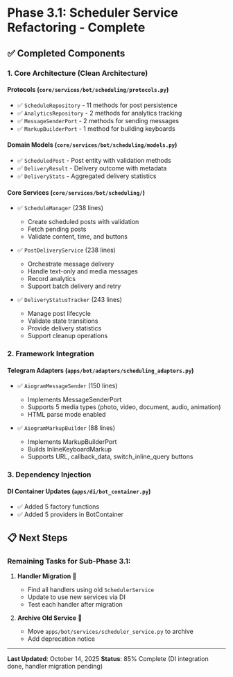 # Phase 3.1: Scheduler Service Refactoring - Complete

## ✅ Completed Components

### 1. Core Architecture (Clean Architecture)

#### **Protocols** (`core/services/bot/scheduling/protocols.py`)
- ✅ `ScheduleRepository` - 11 methods for post persistence
- ✅ `AnalyticsRepository` - 2 methods for analytics tracking
- ✅ `MessageSenderPort` - 2 methods for sending messages
- ✅ `MarkupBuilderPort` - 1 method for building keyboards

#### **Domain Models** (`core/services/bot/scheduling/models.py`)
- ✅ `ScheduledPost` - Post entity with validation methods
- ✅ `DeliveryResult` - Delivery outcome with metadata
- ✅ `DeliveryStats` - Aggregated delivery statistics

#### **Core Services** (`core/services/bot/scheduling/`)
- ✅ `ScheduleManager` (238 lines)
  - Create scheduled posts with validation
  - Fetch pending posts
  - Validate content, time, and buttons

- ✅ `PostDeliveryService` (238 lines)
  - Orchestrate message delivery
  - Handle text-only and media messages
  - Record analytics
  - Support batch delivery and retry

- ✅ `DeliveryStatusTracker` (243 lines)
  - Manage post lifecycle
  - Validate state transitions
  - Provide delivery statistics
  - Support cleanup operations

### 2. Framework Integration

#### **Telegram Adapters** (`apps/bot/adapters/scheduling_adapters.py`)
- ✅ `AiogramMessageSender` (150 lines)
  - Implements MessageSenderPort
  - Supports 5 media types (photo, video, document, audio, animation)
  - HTML parse mode enabled

- ✅ `AiogramMarkupBuilder` (88 lines)
  - Implements MarkupBuilderPort
  - Builds InlineKeyboardMarkup
  - Supports URL, callback_data, switch_inline_query buttons

### 3. Dependency Injection

#### **DI Container Updates** (`apps/di/bot_container.py`)
- ✅ Added 5 factory functions
- ✅ Added 5 providers in BotContainer

## 📋 Next Steps

### Remaining Tasks for Sub-Phase 3.1:

1. **Handler Migration** 🔴
   - Find all handlers using old `SchedulerService`
   - Update to use new services via DI
   - Test each handler after migration

2. **Archive Old Service** 🔴
   - Move `apps/bot/services/scheduler_service.py` to archive
   - Add deprecation notice

---

**Last Updated**: October 14, 2025
**Status**: 85% Complete (DI integration done, handler migration pending)
